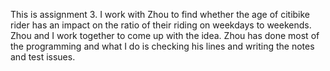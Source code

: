 This is assignment 3. I work with Zhou to find whether the age of citibike rider has an impact on the ratio of their riding on weekdays to weekends. Zhou and I work together to come up with the idea. Zhou has done most of the programming and what I do is checking his lines and writing the notes and test issues. 